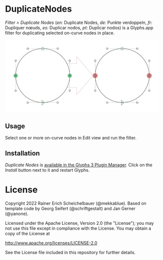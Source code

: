 # DuplicateNodes

*Filter > Duplicate Nodes* (*en:* Duplicate Nodes, *de:* Punkte verdoppeln, *fr:* Dupliquer nœuds, *es:* Duplicar nodos, *pt:* Duplicar nodos) is a Glyphs.app filter for duplicating selected on-curve nodes in place.

![Duplicate Nodes](DuplicateNodes.png)
 
## Usage

Select one or more on-curve nodes in Edit view and run the filter.
 
## Installation

*Duplicate Nodes* is [available in the Glyphs&nbsp;3 Plugin Manager](glyphsapp3://showplugin/Duplicate%20Nodes). Click on the *Install* button next to it and restart Glyphs.
 

# License

Copyright 2022 Rainer Erich Scheichelbauer (@mekkablue). Based on template code by Georg Seifert (@schriftgestalt) and Jan Gerner (@yanone).

Licensed under the Apache License, Version 2.0 (the "License");
you may not use this file except in compliance with the License.
You may obtain a copy of the License at

http://www.apache.org/licenses/LICENSE-2.0

See the License file included in this repository for further details.
